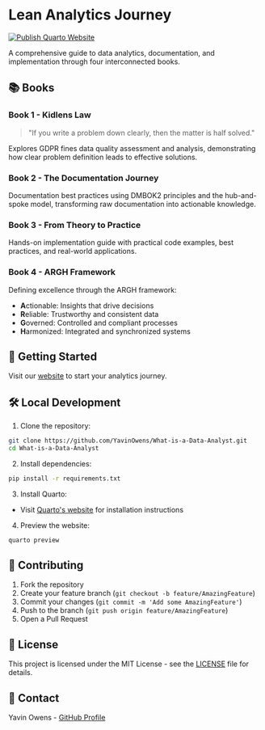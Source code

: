 # Lean Analytics Journey

[![Publish Quarto Website](https://github.com/YavinOwens/What-is-a-Data-Analyst/actions/workflows/publish.yml/badge.svg)](https://YavinOwens.github.io/What-is-a-Data-Analyst)

A comprehensive guide to data analytics, documentation, and implementation through four interconnected books.

## 📚 Books

### Book 1 - Kidlens Law
> "If you write a problem down clearly, then the matter is half solved."

Explores GDPR fines data quality assessment and analysis, demonstrating how clear problem definition leads to effective solutions.

### Book 2 - The Documentation Journey
Documentation best practices using DMBOK2 principles and the hub-and-spoke model, transforming raw documentation into actionable knowledge.

### Book 3 - From Theory to Practice
Hands-on implementation guide with practical code examples, best practices, and real-world applications.

### Book 4 - ARGH Framework
Defining excellence through the ARGH framework:
- **A**ctionable: Insights that drive decisions
- **R**eliable: Trustworthy and consistent data
- **G**overned: Controlled and compliant processes
- **H**armonized: Integrated and synchronized systems

## 🚀 Getting Started

Visit our [website](https://YavinOwens.github.io/What-is-a-Data-Analyst) to start your analytics journey.

## 🛠️ Local Development

1. Clone the repository:
```bash
git clone https://github.com/YavinOwens/What-is-a-Data-Analyst.git
cd What-is-a-Data-Analyst
```

2. Install dependencies:
```bash
pip install -r requirements.txt
```

3. Install Quarto:
- Visit [Quarto's website](https://quarto.org/docs/get-started/) for installation instructions

4. Preview the website:
```bash
quarto preview
```

## 🤝 Contributing

1. Fork the repository
2. Create your feature branch (`git checkout -b feature/AmazingFeature`)
3. Commit your changes (`git commit -m 'Add some AmazingFeature'`)
4. Push to the branch (`git push origin feature/AmazingFeature`)
5. Open a Pull Request

## 📝 License

This project is licensed under the MIT License - see the [LICENSE](LICENSE) file for details.

## 📧 Contact

Yavin Owens - [GitHub Profile](https://github.com/YavinOwens) 
